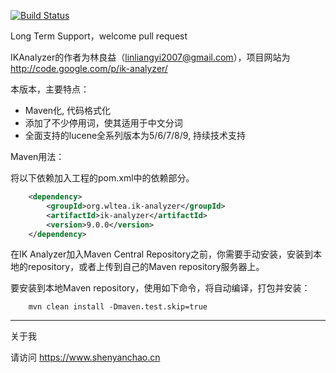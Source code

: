 [![Build Status](https://travis-ci.org/blueshen/ik-analyzer.svg)](https://travis-ci.org/blueshen/ik-analyzer)

Long Term Support，welcome pull request

IKAnalyzer的作者为林良益（linliangyi2007@gmail.com），项目网站为<http://code.google.com/p/ik-analyzer/>

本版本，主要特点：

- Maven化, 代码格式化
- 添加了不少停用词，使其适用于中文分词
- 全面支持的lucene全系列版本为5/6/7/8/9, 持续技术支持 

Maven用法：

将以下依赖加入工程的pom.xml中的依赖部分。

```xml
    <dependency>
        <groupId>org.wltea.ik-analyzer</groupId>
        <artifactId>ik-analyzer</artifactId>
        <version>9.0.0</version>
    </dependency>
```
在IK Analyzer加入Maven Central Repository之前，你需要手动安装，安装到本地的repository，或者上传到自己的Maven repository服务器上。

要安装到本地Maven repository，使用如下命令，将自动编译，打包并安装：

```shell
    mvn clean install -Dmaven.test.skip=true
```

---
关于我

请访问 <https://www.shenyanchao.cn>
